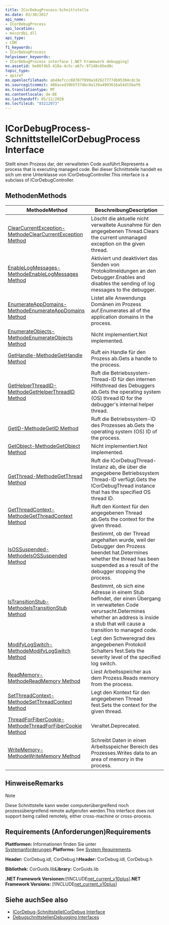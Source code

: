 ```yaml
---
title: ICorDebugProcess-Schnittstelle
ms.date: 03/30/2017
api_name:
- ICorDebugProcess
api_location:
- mscordbi.dll
api_type:
- COM
f1_keywords:
- ICorDebugProcess
helpviewer_keywords:
- ICorDebugProcess interface [.NET Framework debugging]
ms.assetid: be86f4b5-418a-4c5c-a67c-97148c65ed8c
topic_type:
- apiref
ms.openlocfilehash: ab48efccc88787f099a182627777db95304cdc3e
ms.sourcegitcommit: 488aced39b5f374bc0a139a4993616a54d15baf0
ms.translationtype: MT
ms.contentlocale: de-DE
ms.lasthandoff: 05/12/2020
ms.locfileid: "83212073"
---
```

# <a name="icordebugprocess-interface"></a><span data-ttu-id="023ec-102">ICorDebugProcess-Schnittstelle</span><span class="sxs-lookup"><span data-stu-id="023ec-102">ICorDebugProcess Interface</span></span>
<span data-ttu-id="023ec-103">Stellt einen Prozess dar, der verwalteten Code ausführt.</span><span class="sxs-lookup"><span data-stu-id="023ec-103">Represents a process that is executing managed code.</span></span> <span data-ttu-id="023ec-104">Bei dieser Schnittstelle handelt es sich um eine Unterklasse von ICorDebugController.</span><span class="sxs-lookup"><span data-stu-id="023ec-104">This interface is a subclass of ICorDebugController.</span></span>  
  
## <a name="methods"></a><span data-ttu-id="023ec-105">Methoden</span><span class="sxs-lookup"><span data-stu-id="023ec-105">Methods</span></span>  
  
|<span data-ttu-id="023ec-106">Methode</span><span class="sxs-lookup"><span data-stu-id="023ec-106">Method</span></span>|<span data-ttu-id="023ec-107">Beschreibung</span><span class="sxs-lookup"><span data-stu-id="023ec-107">Description</span></span>|  
|------------|-----------------|  
|[<span data-ttu-id="023ec-108">ClearCurrentException-Methode</span><span class="sxs-lookup"><span data-stu-id="023ec-108">ClearCurrentException Method</span></span>](icordebugprocess-clearcurrentexception-method.md)|<span data-ttu-id="023ec-109">Löscht die aktuelle nicht verwaltete Ausnahme für den angegebenen Thread.</span><span class="sxs-lookup"><span data-stu-id="023ec-109">Clears the current unmanaged exception on the given thread.</span></span>|  
|[<span data-ttu-id="023ec-110">EnableLogMessages-Methode</span><span class="sxs-lookup"><span data-stu-id="023ec-110">EnableLogMessages Method</span></span>](icordebugprocess-enablelogmessages-method.md)|<span data-ttu-id="023ec-111">Aktiviert und deaktiviert das Senden von Protokollmeldungen an den Debugger.</span><span class="sxs-lookup"><span data-stu-id="023ec-111">Enables and disables the sending of log messages to the debugger.</span></span>|  
|[<span data-ttu-id="023ec-112">EnumerateAppDomains-Methode</span><span class="sxs-lookup"><span data-stu-id="023ec-112">EnumerateAppDomains Method</span></span>](icordebugprocess-enumerateappdomains-method.md)|<span data-ttu-id="023ec-113">Listet alle Anwendungs Domänen im Prozess auf.</span><span class="sxs-lookup"><span data-stu-id="023ec-113">Enumerates all of the application domains in the process.</span></span>|  
|[<span data-ttu-id="023ec-114">EnumerateObjects-Methode</span><span class="sxs-lookup"><span data-stu-id="023ec-114">EnumerateObjects Method</span></span>](icordebugprocess-enumerateobjects-method.md)|<span data-ttu-id="023ec-115">Nicht implementiert.</span><span class="sxs-lookup"><span data-stu-id="023ec-115">Not implemented.</span></span>|  
|[<span data-ttu-id="023ec-116">GetHandle-Methode</span><span class="sxs-lookup"><span data-stu-id="023ec-116">GetHandle Method</span></span>](icordebugprocess-gethandle-method.md)|<span data-ttu-id="023ec-117">Ruft ein Handle für den Prozess ab.</span><span class="sxs-lookup"><span data-stu-id="023ec-117">Gets a handle to the process.</span></span>|  
|[<span data-ttu-id="023ec-118">GetHelperThreadID-Methode</span><span class="sxs-lookup"><span data-stu-id="023ec-118">GetHelperThreadID Method</span></span>](icordebugprocess-gethelperthreadid-method.md)|<span data-ttu-id="023ec-119">Ruft die Betriebssystem-Thread-ID für den internen Hilfsthread des Debuggers ab.</span><span class="sxs-lookup"><span data-stu-id="023ec-119">Gets the operating system (OS) thread ID for the debugger's internal helper thread.</span></span>|  
|[<span data-ttu-id="023ec-120">GetID-Methode</span><span class="sxs-lookup"><span data-stu-id="023ec-120">GetID Method</span></span>](icordebugprocess-getid-method.md)|<span data-ttu-id="023ec-121">Ruft die Betriebssystem-ID des Prozesses ab.</span><span class="sxs-lookup"><span data-stu-id="023ec-121">Gets the operating system (OS) ID of the process.</span></span>|  
|[<span data-ttu-id="023ec-122">GetObject-Methode</span><span class="sxs-lookup"><span data-stu-id="023ec-122">GetObject Method</span></span>](icordebugprocess-getobject-method.md)|<span data-ttu-id="023ec-123">Nicht implementiert.</span><span class="sxs-lookup"><span data-stu-id="023ec-123">Not implemented.</span></span>|  
|[<span data-ttu-id="023ec-124">GetThread-Methode</span><span class="sxs-lookup"><span data-stu-id="023ec-124">GetThread Method</span></span>](icordebugprocess-getthread-method.md)|<span data-ttu-id="023ec-125">Ruft die ICorDebugThread-Instanz ab, die über die angegebene Betriebssystem Thread-ID verfügt.</span><span class="sxs-lookup"><span data-stu-id="023ec-125">Gets the ICorDebugThread instance that has the specified OS thread ID.</span></span>|  
|[<span data-ttu-id="023ec-126">GetThreadContext-Methode</span><span class="sxs-lookup"><span data-stu-id="023ec-126">GetThreadContext Method</span></span>](icordebugprocess-getthreadcontext-method.md)|<span data-ttu-id="023ec-127">Ruft den Kontext für den angegebenen Thread ab.</span><span class="sxs-lookup"><span data-stu-id="023ec-127">Gets the context for the given thread.</span></span>|  
|[<span data-ttu-id="023ec-128">IsOSSuspended-Methode</span><span class="sxs-lookup"><span data-stu-id="023ec-128">IsOSSuspended Method</span></span>](icordebugprocess-isossuspended-method.md)|<span data-ttu-id="023ec-129">Bestimmt, ob der Thread angehalten wurde, weil der Debugger den Prozess beendet hat.</span><span class="sxs-lookup"><span data-stu-id="023ec-129">Determines whether the thread has been suspended as a result of the debugger stopping the process.</span></span>|  
|[<span data-ttu-id="023ec-130">IsTransitionStub-Methode</span><span class="sxs-lookup"><span data-stu-id="023ec-130">IsTransitionStub Method</span></span>](icordebugprocess-istransitionstub-method.md)|<span data-ttu-id="023ec-131">Bestimmt, ob sich eine Adresse in einem Stub befindet, der einen Übergang in verwalteten Code verursacht.</span><span class="sxs-lookup"><span data-stu-id="023ec-131">Determines whether an address is inside a stub that will cause a transition to managed code.</span></span>|  
|[<span data-ttu-id="023ec-132">ModifyLogSwitch-Methode</span><span class="sxs-lookup"><span data-stu-id="023ec-132">ModifyLogSwitch Method</span></span>](icordebugprocess-modifylogswitch-method.md)|<span data-ttu-id="023ec-133">Legt den Schweregrad des angegebenen Protokoll Schalters fest.</span><span class="sxs-lookup"><span data-stu-id="023ec-133">Sets the severity level of the specified log switch.</span></span>|  
|[<span data-ttu-id="023ec-134">ReadMemory-Methode</span><span class="sxs-lookup"><span data-stu-id="023ec-134">ReadMemory Method</span></span>](icordebugprocess-readmemory-method.md)|<span data-ttu-id="023ec-135">Liest Arbeitsspeicher aus dem Prozess.</span><span class="sxs-lookup"><span data-stu-id="023ec-135">Reads memory from the process.</span></span>|  
|[<span data-ttu-id="023ec-136">SetThreadContext-Methode</span><span class="sxs-lookup"><span data-stu-id="023ec-136">SetThreadContext Method</span></span>](icordebugprocess-setthreadcontext-method.md)|<span data-ttu-id="023ec-137">Legt den Kontext für den angegebenen Thread fest.</span><span class="sxs-lookup"><span data-stu-id="023ec-137">Sets the context for the given thread.</span></span>|  
|[<span data-ttu-id="023ec-138">ThreadForFiberCookie-Methode</span><span class="sxs-lookup"><span data-stu-id="023ec-138">ThreadForFiberCookie Method</span></span>](icordebugprocess-threadforfibercookie-method.md)|<span data-ttu-id="023ec-139">Veraltet.</span><span class="sxs-lookup"><span data-stu-id="023ec-139">Deprecated.</span></span>|  
|[<span data-ttu-id="023ec-140">WriteMemory-Methode</span><span class="sxs-lookup"><span data-stu-id="023ec-140">WriteMemory Method</span></span>](icordebugprocess-writememory-method.md)|<span data-ttu-id="023ec-141">Schreibt Daten in einen Arbeitsspeicher Bereich des Prozesses.</span><span class="sxs-lookup"><span data-stu-id="023ec-141">Writes data to an area of memory in the process.</span></span>|  
  
## <a name="remarks"></a><span data-ttu-id="023ec-142">Hinweise</span><span class="sxs-lookup"><span data-stu-id="023ec-142">Remarks</span></span>  
  
> [!NOTE]
> <span data-ttu-id="023ec-143">Diese Schnittstelle kann weder computerübergreifend noch prozessübergreifend remote aufgerufen werden.</span><span class="sxs-lookup"><span data-stu-id="023ec-143">This interface does not support being called remotely, either cross-machine or cross-process.</span></span>  
  
## <a name="requirements"></a><span data-ttu-id="023ec-144">Requirements (Anforderungen)</span><span class="sxs-lookup"><span data-stu-id="023ec-144">Requirements</span></span>  
 <span data-ttu-id="023ec-145">**Plattformen:** Informationen finden Sie unter [Systemanforderungen](../../get-started/system-requirements.md).</span><span class="sxs-lookup"><span data-stu-id="023ec-145">**Platforms:** See [System Requirements](../../get-started/system-requirements.md).</span></span>  
  
 <span data-ttu-id="023ec-146">**Header:** CorDebug.idl, CorDebug.h</span><span class="sxs-lookup"><span data-stu-id="023ec-146">**Header:** CorDebug.idl, CorDebug.h</span></span>  
  
 <span data-ttu-id="023ec-147">**Bibliothek:** CorGuids.lib</span><span class="sxs-lookup"><span data-stu-id="023ec-147">**Library:** CorGuids.lib</span></span>  
  
 <span data-ttu-id="023ec-148">**.NET Framework Versionen:**[!INCLUDE[net_current_v10plus](../../../../includes/net-current-v10plus-md.md)]</span><span class="sxs-lookup"><span data-stu-id="023ec-148">**.NET Framework Versions:** [!INCLUDE[net_current_v10plus](../../../../includes/net-current-v10plus-md.md)]</span></span>  
  
## <a name="see-also"></a><span data-ttu-id="023ec-149">Siehe auch</span><span class="sxs-lookup"><span data-stu-id="023ec-149">See also</span></span>

- [<span data-ttu-id="023ec-150">ICorDebug-Schnittstelle</span><span class="sxs-lookup"><span data-stu-id="023ec-150">ICorDebug Interface</span></span>](icordebug-interface.md)
- [<span data-ttu-id="023ec-151">Debugschnittstellen</span><span class="sxs-lookup"><span data-stu-id="023ec-151">Debugging Interfaces</span></span>](debugging-interfaces.md)
